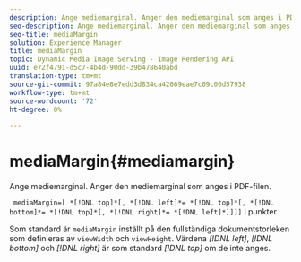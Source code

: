 ```yaml
---
description: Ange mediemarginal. Anger den mediemarginal som anges i PDF-filen.
seo-description: Ange mediemarginal. Anger den mediemarginal som anges i PDF-filen.
seo-title: mediaMargin
solution: Experience Manager
title: mediaMargin
topic: Dynamic Media Image Serving - Image Rendering API
uuid: e72f4791-d5c7-4b4d-90dd-39b478640abd
translation-type: tm+mt
source-git-commit: 97a84e8e7edd3d834ca42069eae7c09c00d57938
workflow-type: tm+mt
source-wordcount: '72'
ht-degree: 0%

---
```



# mediaMargin{#mediamargin}

Ange mediemarginal. Anger den mediemarginal som anges i PDF-filen.

` mediaMargin=[ *[!DNL top]*[, *[!DNL left]*= *[!DNL top]*[, *[!DNL bottom]*= *[!DNL top]*[, *[!DNL right]*= *[!DNL left]*]]]]` i punkter

Som standard är `mediaMargin` inställt på den fullständiga dokumentstorleken som definieras av `viewWidth` och `viewHeight`. Värdena *[!DNL left]*, *[!DNL bottom]* och *[!DNL right]* är som standard *[!DNL top]* om de inte anges.
